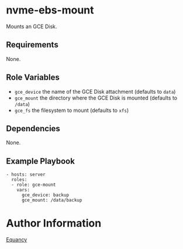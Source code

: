 # nvme-ebs-mount

Mounts an GCE Disk.

## Requirements

None.

## Role Variables

- `gce_device` the name of the GCE Disk attachment (defaults to `data`)
- `gce_mount` the directory where the GCE Disk is mounted (defaults to `/data`)
- `gce_fs` the filesystem to mount (defaults to `xfs`)

## Dependencies

None.

## Example Playbook

    - hosts: server
      roles:
      - role: gce-mount
        vars:
          gce_device: backup
          gce_mount: /data/backup

# Author Information

[Equancy](http://www.equancy.com)
